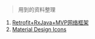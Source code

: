 > 用到的资料整理  
1. [Retrofit+RxJava+MVP网络框架](https://www.jianshu.com/p/7b839b7c5884)  
2. [Material Design Icons](https://materialdesignicons.com)  
  

